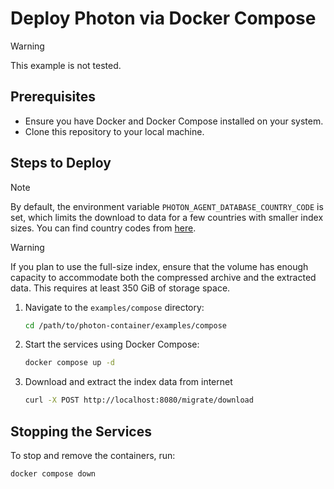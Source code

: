 # Deploy Photon via Docker Compose

> [!WARNING]
> This example is not tested.

## Prerequisites

- Ensure you have Docker and Docker Compose installed on your system.
- Clone this repository to your local machine.

## Steps to Deploy

> [!NOTE]
> By default, the environment variable `PHOTON_AGENT_DATABASE_COUNTRY_CODE` is set, which limits the download to data for a few countries with smaller index sizes.
> You can find country codes from [here](https://download1.graphhopper.com/public/experimental/extracts/by-country-code/).

> [!WARNING]
> If you plan to use the full-size index, ensure that the volume has enough capacity to accommodate both the compressed archive and the extracted data. This requires at least 350 GiB of storage space.

1. Navigate to the `examples/compose` directory:
    ```bash
    cd /path/to/photon-container/examples/compose
    ```
2. Start the services using Docker Compose:
   ```bash
   docker compose up -d
   ```
4. Download and extract the index data from internet
   ```bash
   curl -X POST http://localhost:8080/migrate/download
   ```

## Stopping the Services

To stop and remove the containers, run:
```bash
docker compose down
```
